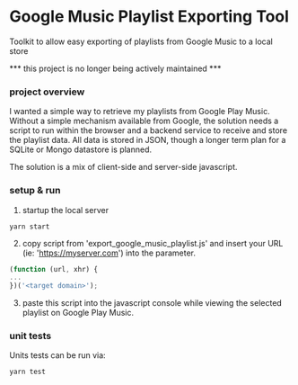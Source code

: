# Google Music Playlist Exporting Tool
Toolkit to allow easy exporting of playlists from Google Music to a local store

*** this project is no longer being actively maintained ***

### project overview
I wanted a simple way to retrieve my playlists from Google Play Music. Without a simple mechanism available from Google, the solution needs a script to run within the browser and a backend service to receive and store the playlist data. All data is stored in JSON, though a longer term plan for a SQLite or Mongo datastore is planned.

The solution is a mix of client-side and server-side javascript.


### setup & run
1. startup the local server 
```
yarn start
```
2. copy script from 'export_google_music_playlist.js' and insert your URL (ie: 'https://myserver.com') into the parameter.
```javascript
(function (url, xhr) {
...
})('<target domain>');
```
3. paste this script into the javascript console while viewing the selected playlist on Google Play Music.


### unit tests
Units tests can be run via: 
```
yarn test
```
